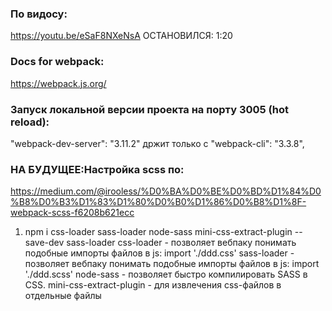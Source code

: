### По видосу:
https://youtu.be/eSaF8NXeNsA ОСТАНОВИЛСЯ: 1:20

### Docs for webpack:
https://webpack.js.org/

### Запуск локальной версии проекта на порту 3005 (hot reload):
"webpack-dev-server": "3.11.2" држит только с "webpack-cli": "3.3.8",


### НА БУДУЩЕЕ:Настройка scss по:
https://medium.com/@irooless/%D0%BA%D0%BE%D0%BD%D1%84%D0%B8%D0%B3%D1%83%D1%80%D0%B0%D1%86%D0%B8%D1%8F-webpack-scss-f6208b621ecc

1) npm i css-loader sass-loader node-sass mini-css-extract-plugin --save-dev
sass-loader
    css-loader - позволяет вебпаку понимать подобные импорты файлов в js: import './ddd.css'
    sass-loader - позволяет вебпаку понимать подобные импорты файлов в js: import './ddd.scss'
    node-sass - позволяет быстро компилировать SASS в CSS.
    mini-css-extract-plugin - для извлечения css-файлов в отдельные файлы
    
    

